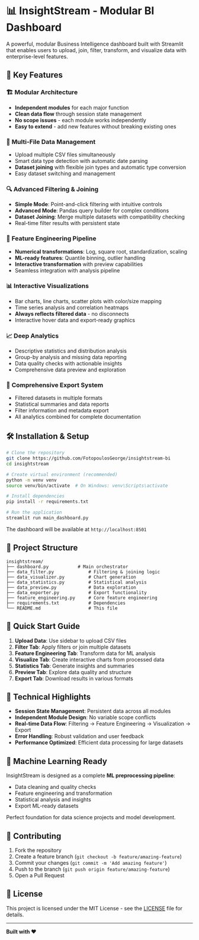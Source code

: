 # 📊 InsightStream - Modular BI Dashboard

A powerful, modular Business Intelligence dashboard built with Streamlit that enables users to upload, join, filter, transform, and visualize data with enterprise-level features.

## 🚀 Key Features

### 🏗️ **Modular Architecture**
- **Independent modules** for each major function
- **Clean data flow** through session state management
- **No scope issues** - each module works independently
- **Easy to extend** - add new features without breaking existing ones

### 📁 **Multi-File Data Management**
- Upload multiple CSV files simultaneously
- Smart data type detection with automatic date parsing
- **Dataset joining** with flexible join types and automatic type conversion
- Easy dataset switching and management

### 🔍 **Advanced Filtering & Joining**
- **Simple Mode**: Point-and-click filtering with intuitive controls
- **Advanced Mode**: Pandas query builder for complex conditions
- **Dataset Joining**: Merge multiple datasets with compatibility checking
- Real-time filter results with persistent state

### 🔧 **Feature Engineering Pipeline**
- **Numerical transformations**: Log, square root, standardization, scaling
- **ML-ready features**: Quantile binning, outlier handling
- **Interactive transformation** with preview capabilities
- Seamless integration with analysis pipeline

### 📊 **Interactive Visualizations**
- Bar charts, line charts, scatter plots with color/size mapping
- Time series analysis and correlation heatmaps
- **Always reflects filtered data** - no disconnects
- Interactive hover data and export-ready graphics

### 📈 **Deep Analytics**
- Descriptive statistics and distribution analysis
- Group-by analysis and missing data reporting
- Data quality checks with actionable insights
- Comprehensive data preview and exploration

### 💾 **Comprehensive Export System**
- Filtered datasets in multiple formats
- Statistical summaries and data reports
- Filter information and metadata export
- All analytics combined for complete documentation

## 🛠️ Installation & Setup

```bash
# Clone the repository
git clone https://github.com/FotopoulosGeorge/insightstream-bi
cd insightstream

# Create virtual environment (recommended)
python -m venv venv
source venv/bin/activate  # On Windows: venv\Scripts\activate

# Install dependencies
pip install -r requirements.txt

# Run the application
streamlit run main_dashboard.py
```

The dashboard will be available at `http://localhost:8501`

## 📁 **Project Structure**

```
insightstream/
├── dashboard.py           # Main orchestrator
├── data_filter.py             # Filtering & joining logic
├── data_visualizer.py         # Chart generation
├── data_statistics.py         # Statistical analysis
├── data_preview.py            # Data exploration
├── data_exporter.py           # Export functionality
├── feature_engineering.py     # Core feature engineering 
├── requirements.txt           # Dependencies
└── README.md                  # This file
```

## 🎯 **Quick Start Guide**

1. **Upload Data**: Use sidebar to upload CSV files
2. **Filter Tab**: Apply filters or join multiple datasets
3. **Feature Engineering Tab**: Transform data for ML analysis
4. **Visualize Tab**: Create interactive charts from processed data
5. **Statistics Tab**: Generate insights and summaries
6. **Preview Tab**: Explore data quality and structure
7. **Export Tab**: Download results in various formats

## 🔧 **Technical Highlights**

- **Session State Management**: Persistent data across all modules
- **Independent Module Design**: No variable scope conflicts
- **Real-time Data Flow**: Filtering → Feature Engineering → Visualization → Export
- **Error Handling**: Robust validation and user feedback
- **Performance Optimized**: Efficient data processing for large datasets

## 🔮 **Machine Learning Ready**

InsightStream is designed as a complete **ML preprocessing pipeline**:
- Data cleaning and quality checks
- Feature engineering and transformation
- Statistical analysis and insights
- Export ML-ready datasets

Perfect foundation for data science projects and model development.

## 🤝 **Contributing**

1. Fork the repository
2. Create a feature branch (`git checkout -b feature/amazing-feature`)
3. Commit your changes (`git commit -m 'Add amazing feature'`)
4. Push to the branch (`git push origin feature/amazing-feature`)
5. Open a Pull Request

## 📄 **License**

This project is licensed under the MIT License - see the [LICENSE](LICENSE) file for details.

---

**Built with ❤️**